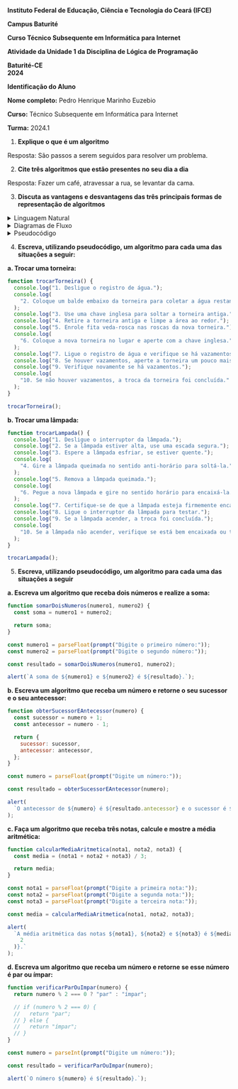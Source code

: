 **Instituto Federal de Educação, Ciência e Tecnologia do Ceará (IFCE)**

**Campus Baturité**

**Curso Técnico Subsequente em Informática para Internet**

**Atividade da Unidade 1 da Disciplina de Lógica de Programação**

**Baturité-CE** <br>
**2024**

**Identificação do Aluno**

**Nome completo:** Pedro Henrique Marinho Euzebio

**Curso:** Técnico Subsequente em Informática para Internet

**Turma:** 2024.1

1. **Explique o que é um algoritmo**

Resposta: São passos a serem seguidos para resolver um problema.

2. **Cite três algoritmos que estão presentes no seu dia a dia**

Resposta: Fazer um café, atravessar a rua, se levantar da cama.

3. **Discuta as vantagens e desvantagens das três principais formas de representação de algoritmos**

<details>
  <summary>Linguagem Natural</summary>
  <ul>
    <li>
      Vantagens: Fácil de entender, flexível.
    </li>
    <li>
      Desvantagens: Pode ser ambígua e imprecisa, difícil de traduzir para código real.
    </li>
  </ul>
</details>

<details>
  <summary>Diagramas de Fluxo</summary>
  <ul>
    <li>
      Vantagens: Visualização clara, fácil identificação de estruturas lógicas.
    </li>
    <li>
      Desvantagens: Difícil para algoritmos complexos, difícil de modificar, complicado para representar detalhes.
    </li>
  </ul>
</details>

<details>
  <summary>Pseudocódigo</summary>
  <ul>
    <li>
      Vantagens: Flexibilidade e precisão, fácil de traduzir para código real, abstrai detalhes de implementação.
    </li>
    <li>
      Desvantagens: Exige algum conhecimento técnico, interpretação variável, potencial para ambiguidade.
    </li>
  </ul>
</details>

4. **Escreva, utilizando pseudocódigo, um algoritmo para cada uma das situações a seguir:**

**a. Trocar uma torneira:**

```js
function trocarTorneira() {
  console.log("1. Desligue o registro de água.");
  console.log(
    "2. Coloque um balde embaixo da torneira para coletar a água restante."
  );
  console.log("3. Use uma chave inglesa para soltar a torneira antiga.");
  console.log("4. Retire a torneira antiga e limpe a área ao redor.");
  console.log("5. Enrole fita veda-rosca nas roscas da nova torneira.");
  console.log(
    "6. Coloque a nova torneira no lugar e aperte com a chave inglesa."
  );
  console.log("7. Ligue o registro de água e verifique se há vazamentos.");
  console.log("8. Se houver vazamentos, aperte a torneira um pouco mais.");
  console.log("9. Verifique novamente se há vazamentos.");
  console.log(
    "10. Se não houver vazamentos, a troca da torneira foi concluída."
  );
}

trocarTorneira();
```

**b. Trocar uma lâmpada:**

```js
function trocarLampada() {
  console.log("1. Desligue o interruptor da lâmpada.");
  console.log("2. Se a lâmpada estiver alta, use uma escada segura.");
  console.log("3. Espere a lâmpada esfriar, se estiver quente.");
  console.log(
    "4. Gire a lâmpada queimada no sentido anti-horário para soltá-la."
  );
  console.log("5. Remova a lâmpada queimada.");
  console.log(
    "6. Pegue a nova lâmpada e gire no sentido horário para encaixá-la."
  );
  console.log("7. Certifique-se de que a lâmpada esteja firmemente encaixada.");
  console.log("8. Ligue o interruptor da lâmpada para testar.");
  console.log("9. Se a lâmpada acender, a troca foi concluída.");
  console.log(
    "10. Se a lâmpada não acender, verifique se está bem encaixada ou teste com outra lâmpada."
  );
}

trocarLampada();
```

5. **Escreva, utilizando pseudocódigo, um algoritmo para cada uma das situações a seguir**

**a. Escreva um algoritmo que receba dois números e realize a soma:**

```js
function somarDoisNumeros(numero1, numero2) {
  const soma = numero1 + numero2;

  return soma;
}

const numero1 = parseFloat(prompt("Digite o primeiro número:"));
const numero2 = parseFloat(prompt("Digite o segundo número:"));

const resultado = somarDoisNumeros(numero1, numero2);

alert(`A soma de ${numero1} e ${numero2} é ${resultado}.`);
```

**b. Escreva um algoritmo que receba um número e retorne o seu sucessor e o seu antecessor:**

```js
function obterSucessorEAntecessor(numero) {
  const sucessor = numero + 1;
  const antecessor = numero - 1;

  return {
    sucessor: sucessor,
    antecessor: antecessor,
  };
}

const numero = parseFloat(prompt("Digite um número:"));

const resultado = obterSucessorEAntecessor(numero);

alert(
  `O antecessor de ${numero} é ${resultado.antecessor} e o sucessor é ${resultado.sucessor}.`
);
```

**c. Faça um algoritmo que receba três notas, calcule e mostre a média aritmética:**

```js
function calcularMediaAritmetica(nota1, nota2, nota3) {
  const media = (nota1 + nota2 + nota3) / 3;

  return media;
}

const nota1 = parseFloat(prompt("Digite a primeira nota:"));
const nota2 = parseFloat(prompt("Digite a segunda nota:"));
const nota3 = parseFloat(prompt("Digite a terceira nota:"));

const media = calcularMediaAritmetica(nota1, nota2, nota3);

alert(
  `A média aritmética das notas ${nota1}, ${nota2} e ${nota3} é ${media.toFixed(
    2
  )}.`
);
```

**d. Escreva um algoritmo que receba um número e retorne se esse número é par ou ímpar:**

```js
function verificarParOuImpar(numero) {
  return numero % 2 === 0 ? "par" : "ímpar";

  // if (numero % 2 === 0) {
  //   return "par";
  // } else {
  //   return "ímpar";
  // }
}

const numero = parseInt(prompt("Digite um número:"));

const resultado = verificarParOuImpar(numero);

alert(`O número ${numero} é ${resultado}.`);
```
